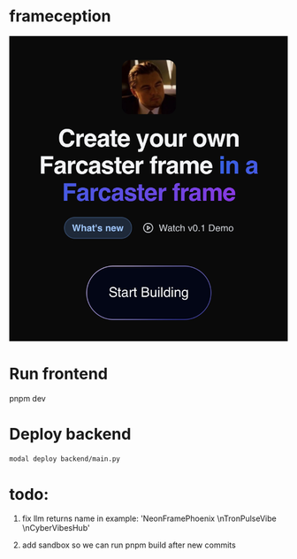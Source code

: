# frameception

![frameception iamge](docs/image.png)

# Run frontend

pnpm dev

# Deploy backend

```bash
modal deploy backend/main.py
```


# todo:
1. fix llm returns name in example:
'NeonFramePhoenix  \nTronPulseVibe  \nCyberVibesHub'

2. add sandbox so we can run pnpm build after new commits